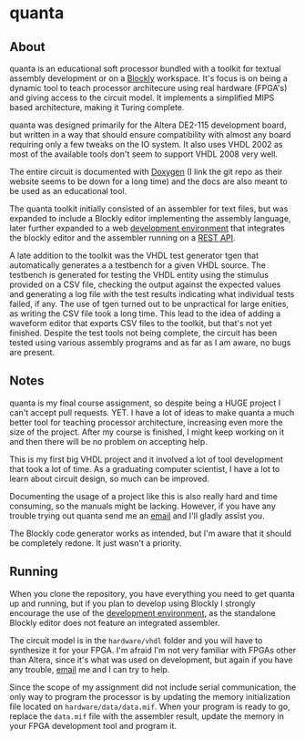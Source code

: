 # quanta

## About

quanta is an educational soft processor bundled with a toolkit for textual assembly development or on a [Blockly](https://developers.google.com/blockly/) workspace. It's focus is on being a dynamic tool to teach processor architecure using real hardware (FPGA's) and giving access to the circuit model. It implements a simplified MIPS based architecture, making it Turing complete.

quanta was designed primarily for the Altera DE2-115 development board, but written in a way that should ensure compatibility with almost any board requiring only a few tweaks on the IO system. It also uses VHDL 2002 as most of the available tools don't seem to support VHDL 2008 very well.

The entire circuit is documented with [Doxygen](https://github.com/doxygen/doxygen) (I link the git repo as their website seems to be down for a long time) and the docs are also meant to be used as an educational tool.

The quanta toolkit initially consisted of an assembler for text files, but was expanded to include a Blockly editor implementing the assembly language, later further expanded to a web [development environment](http://ec2-18-228-117-206.sa-east-1.compute.amazonaws.com/quanta) that integrates the blockly editor and the assembler running on a [REST API](http://ec2-18-228-117-206.sa-east-1.compute.amazonaws.com/assembler).

A late addition to the toolkit was the VHDL test generator tgen that automatically generates a a testbench for a given VHDL source. The testbench is generated for testing the VHDL entity using the stimulus provided on a CSV file, checking the output against the expected values and generating a log file with the test results indicating what individual tests failed, if any. The use of tgen turned out to be unpractical for large enities, as writing the CSV file took a long time. This lead to the idea of adding a waveform editor that exports CSV files to the toolkit, but that's not yet finished. Despite the test tools not being complete, the circuit has been tested using various assembly programs and as far as I am aware, no bugs are present.

## Notes
quanta is my final course assignment, so despite being a HUGE project I can't accept pull requests. YET. I have a lot of ideas to make quanta a much better tool for teaching processor architecture, increasing even more the size of the project. After my course is finished, I might keep working on it and then there will be no problem on accepting help.

This is my first big VHDL project and it involved a lot of tool development that took a lot of time. As a graduating computer scientist, I have a lot to learn about circuit design, so much can be improved.

Documenting the usage of a project like this is also really hard and time consuming, so the manuals might be lacking. However, if you have any trouble trying out quanta send me an [email](mailto:tan-90@outlook.com) and I'll gladly assist you.

The Blockly code generator works as intended, but I'm aware that it should be completely redone. It just wasn't a priority.

## Running
When you clone the repository, you have everything you need to get quanta up and running, but if you plan to develop using Blockly I strongly encourage the use of the [development environment](http://ec2-18-228-117-206.sa-east-1.compute.amazonaws.com/quanta), as the standalone Blockly editor does not feature an integrated assembler.

The circuit model is in the `hardware/vhdl` folder and you will have to synthesize it for your FPGA. I'm afraid I'm not very familiar with FPGAs other than Altera, since it's what was used on development, but again if you have any trouble, [email](mailto:tan-90@outlook.com) me and I can try to help.

Since the scope of my assignment did not include serial communication, the only way to program the processor is by updating the memory initialization file located on `hardware/data/data.mif`. When your program is ready to go, replace the `data.mif` file with the assembler result, update the memory in your FPGA development tool and program it.
